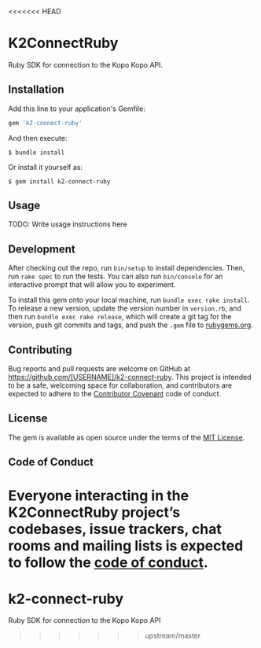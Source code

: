<<<<<<< HEAD
# K2ConnectRuby

Ruby SDK for connection to the Kopo Kopo API.

## Installation

Add this line to your application's Gemfile:

```ruby
gem 'k2-connect-ruby'
```

And then execute:

    $ bundle install

Or install it yourself as:

    $ gem install k2-connect-ruby

## Usage

TODO: Write usage instructions here

## Development

After checking out the repo, run `bin/setup` to install dependencies. Then, run `rake spec` to run the tests. You can also run `bin/console` for an interactive prompt that will allow you to experiment.

To install this gem onto your local machine, run `bundle exec rake install`. To release a new version, update the version number in `version.rb`, and then run `bundle exec rake release`, which will create a git tag for the version, push git commits and tags, and push the `.gem` file to [rubygems.org](https://rubygems.org).

## Contributing

Bug reports and pull requests are welcome on GitHub at https://github.com/[USERNAME]/k2-connect-ruby. This project is intended to be a safe, welcoming space for collaboration, and contributors are expected to adhere to the [Contributor Covenant](http://contributor-covenant.org) code of conduct.

## License

The gem is available as open source under the terms of the [MIT License](https://opensource.org/licenses/MIT).

## Code of Conduct

Everyone interacting in the K2ConnectRuby project’s codebases, issue trackers, chat rooms and mailing lists is expected to follow the [code of conduct](https://github.com/[USERNAME]/k2-connect-ruby/blob/master/CODE_OF_CONDUCT.md).
=======
# k2-connect-ruby
Ruby SDK for connection to the Kopo Kopo API
>>>>>>> upstream/master
